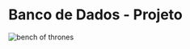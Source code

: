 # Banco de Dados - Projeto 

![bench of thrones](https://user-images.githubusercontent.com/83258570/176099350-a7aa9ff7-e0b8-4f0c-afb6-53587db115ba.jpg)
